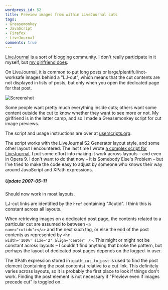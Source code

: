```yaml
---
wordpress_id: 52
title: Preview images from within LiveJournal cuts
tags:
- Greasemonkey
- JavaScript
- Firefox
- LiveJournal
comments: true
---
```

<a href="http://www.livejournal.com/">LiveJournal</a> is a sort of blogging community. I don't really participate in it myself, but <a href="http://johannakatt.livejournal.com">my girlfriend does</a>.

On LiveJournal, it is common to put long posts or large/plentiful/not-worksafe images behind a "LJ-cut", which means that the cut contents are not displayed in lists of posts, but only when you open the dedicated page for that post.

<p class="center"><img src="/uploads/ljcutpreview.png" alt="Screenshot" class="bordered" /></p>

Some people want pretty much everything inside cuts; others want some content outside the cut to know whether they want to see more or not. My girlfriend is in the latter camp, and so I made a Greasemonkey script for cut image previews.

<!--more-->

The script and usage instructions are over at <a href="http://userscripts.org/scripts/show/5565">userscripts.org</a>.

The script works with the LiveJournal S2 Generator layout style, and some other layout I encountered. The last time I wrote <a href="http://userscripts.org/scripts/show/3567">a complex script for LiveJournal</a>, I put some effort into making it work across layouts &ndash; and even in Opera 9. I don't want to do that now &ndash; it is Somebody Else's Problem &ndash; but I've tried to make the code easy to adjust by someone who knows their way around JavaScript and XPath expressions.

<div class="updated">
<h5>Update 2007-05-11</h5>
<p>Should now work in most layouts.</p>
</div>

LJ-cut links are identified by the <code>href</code> containing "#cutid". I think this is constant across all layouts.

When retrieving images on a dedicated post page, the contents related to a particular cut are assumed to between <code>&lt;a name="cutid<em>n</em>"&gt;&lt;/a&gt;</code> and the next such tag, or else the end of the post contents as represented by <code>&lt;hr width='100%' size='2' align='center' /&gt;</code>. This might or might not be constant across layouts &ndash; I couldn't find anything that broke the pattern, but perhaps the layout of dedicated post pages depends on the logged-in user.

The XPath expression stored in <code>xpath_cut_to_post</code> is used to find the post element (containing the post contents) relative to a cut link. This definitely varies across layouts, so it is probably the first place to look if things don't work. Finding the post element is not necessary if "Preview even if images precede cut" is toggled on.
